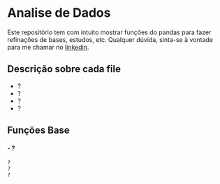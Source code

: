 # Analise de Dados

Este repositório tem com intuito mostrar funções do pandas para fazer refinações de bases, estudos, etc. Qualquer dúvida, sinta-se à vontade para me chamar no [linkedin](https://www.linkedin.com/in/paulo-oliveira-a6650121a/).

## Descrição sobre cada file
- ?
- ?
- ?
- ?

## Funções Base
#### - ?
~~~
?
?
?
~~~
